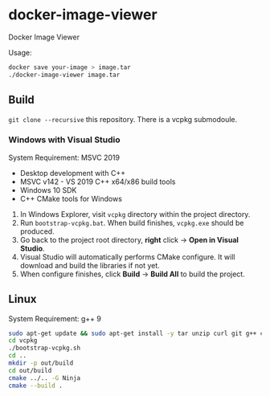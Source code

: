 docker-image-viewer
===================

Docker Image Viewer

Usage:
```bash
docker save your-image > image.tar
./docker-image-viewer image.tar
```


Build
--------


`git clone --recursive` this repository. There is a vcpkg submodoule.


### Windows with Visual Studio

System Requirement: MSVC 2019
- Desktop development with C++
- MSVC v142 - VS 2019 C++ x64/x86 build tools
- Windows 10 SDK
- C++ CMake tools for Windows

1. In Windows Explorer, visit `vcpkg` directory within the project directory.
2. Run `bootstrap-vcpkg.bat`. When build finishes, `vcpkg.exe` should be produced.
3. Go back to the project root directory, **right** click -> **Open in Visual Studio**.
4. Visual Studio will automatically performs CMake configure. It will download and build the libraries if not yet.
5. When configure finishes, click **Build** -> **Build All** to build the project.


## Linux

System Requirement: g++ 9

```bash
sudo apt-get update && sudo apt-get install -y tar unzip curl git g++ cmake ninja-build
cd vcpkg
./bootstrap-vcpkg.sh
cd ..
mkdir -p out/build
cd out/build
cmake ../.. -G Ninja
cmake --build .
```
